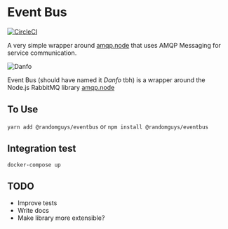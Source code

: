 # Event Bus

[![CircleCI](https://circleci.com/gh/random-guys/eventbus.svg?style=svg)](https://circleci.com/gh/random-guys/eventbus)

A very simple wrapper around [amqp.node](https://github.com/squaremo/amqp.node) that uses AMQP Messaging for service communication.

![Danfo](http://www.signalng.com/wp-content/uploads/danfo-conductor-main_1.jpg)

Event Bus (should have named it _Danfo_ tbh) is a wrapper around the Node.js RabbitMQ library [amqp.node](https://github.com/squaremo/amqp.node)

## To Use

`yarn add @randomguys/eventbus`
or
`npm install @randomguys/eventbus`

## Integration test

`docker-compose up`

## TODO

- Improve tests
- Write docs
- Make library more extensible?
